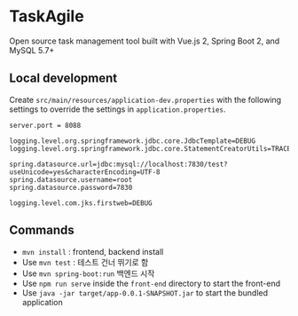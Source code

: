 # TaskAgile

Open source task management tool built with Vue.js 2, Spring Boot 2, and MySQL 5.7+

## Local development

Create `src/main/resources/application-dev.properties` with the following settings to override the settings in `application.properties`.

```properties
server.port = 8088

logging.level.org.springframework.jdbc.core.JdbcTemplate=DEBUG
logging.level.org.springframework.jdbc.core.StatementCreatorUtils=TRACE

spring.datasource.url=jdbc:mysql://localhost:7830/test?useUnicode=yes&characterEncoding=UTF-8
spring.datasource.username=root
spring.datasource.password=7830

logging.level.com.jks.firstweb=DEBUG
```

## Commands
-  `mvn install` : frontend, backend install
- Use `mvn test` : 테스트 건너 뛰기로 함
- Use `mvn spring-boot:run` 백엔드 시작
- Use `npm run serve` inside the `front-end` directory to start the front-end
- Use `java -jar target/app-0.0.1-SNAPSHOT.jar` to start the bundled application
